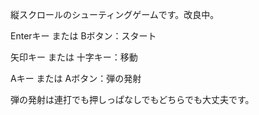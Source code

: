 縦スクロールのシューティングゲームです。改良中。

Enterキー または Bボタン：スタート

矢印キー または 十字キー：移動

Aキー または Aボタン：弾の発射

弾の発射は連打でも押しっぱなしでもどちらでも大丈夫です。

